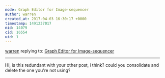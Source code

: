 ```yaml
---
node: Graph Editor for Image-sequencer
author: warren
created_at: 2017-04-03 16:30:17 +0000
timestamp: 1491237017
nid: 14079
cid: 16554
uid: 1
---
```




[warren](../profile/warren) replying to: [Graph Editor for Image-sequencer](../notes/calvrix/04-02-2017/graph-editor-for-image-sequencer)

----
Hi, is this redundant with your other post, i think? could you consolidate and delete the one you're not using?